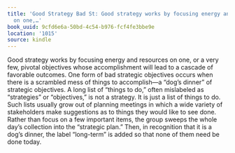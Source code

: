 ```yaml
---
title: 'Good Strategy Bad St: Good strategy works by focusing energy and resources
  on one,…'
book_uuid: 9cfd6e6a-50bd-4c54-b976-fcf4fe3bbe9e
location: '1015'
source: kindle
---
```


Good strategy works by focusing energy and resources on one, or a very few, pivotal objectives whose accomplishment will lead to a cascade of favorable outcomes. One form of bad strategic objectives occurs when there is a scrambled mess of things to accomplish—a “dog’s dinner” of strategic objectives. A long list of “things to do,” often mislabeled as “strategies” or “objectives,” is not a strategy. It is just a list of things to do. Such lists usually grow out of planning meetings in which a wide variety of stakeholders make suggestions as to things they would like to see done. Rather than focus on a few important items, the group sweeps the whole day’s collection into the “strategic plan.” Then, in recognition that it is a dog’s dinner, the label “long-term” is added so that none of them need be done today.